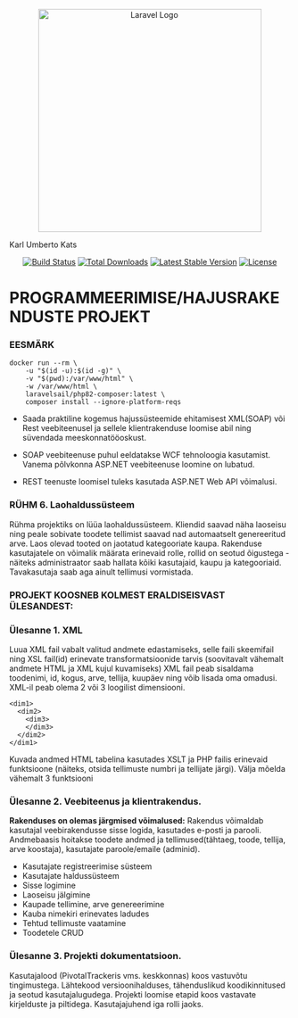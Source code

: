 <p align="center"><a href="https://laravel.com" target="_blank"><img src="https://raw.githubusercontent.com/laravel/art/master/logo-lockup/5%20SVG/2%20CMYK/1%20Full%20Color/laravel-logolockup-cmyk-red.svg" width="400" alt="Laravel Logo"></a></p>
Karl Umberto Kats
<p align="center">
<a href="https://github.com/laravel/framework/actions"><img src="https://github.com/laravel/framework/workflows/tests/badge.svg" alt="Build Status"></a>
<a href="https://packagist.org/packages/laravel/framework"><img src="https://img.shields.io/packagist/dt/laravel/framework" alt="Total Downloads"></a>
<a href="https://packagist.org/packages/laravel/framework"><img src="https://img.shields.io/packagist/v/laravel/framework" alt="Latest Stable Version"></a>
<a href="https://packagist.org/packages/laravel/framework"><img src="https://img.shields.io/packagist/l/laravel/framework" alt="License"></a>
</p>

# **PROGRAMMEERIMISE/HAJUSRAKENDUSTE PROJEKT**
### **EESMÄRK**

```
docker run --rm \
    -u "$(id -u):$(id -g)" \
    -v "$(pwd):/var/www/html" \
    -w /var/www/html \
    laravelsail/php82-composer:latest \
    composer install --ignore-platform-reqs
```

- Saada praktiline kogemus hajussüsteemide ehitamisest XML(SOAP) või Rest veebiteenusel ja sellele klientrakenduse loomise abil ning süvendada meeskonnatööoskust.

- SOAP veebiteenuse puhul eeldatakse WCF tehnoloogia kasutamist. Vanema põlvkonna ASP.NET veebiteenuse loomine on lubatud.

- REST teenuste loomisel tuleks kasutada ASP.NET Web API võimalusi.


### RÜHM 6. Laohaldussüsteem
Rühma projektiks on lüüa laohaldussüsteem. Kliendid saavad näha laoseisu ning peale
sobivate toodete tellimist saavad nad automaatselt genereeritud arve. Laos olevad tooted on
jaotatud kategooriate kaupa.
Rakenduse kasutajatele on võimalik määrata erinevaid rolle, rollid on seotud õigustega -
näiteks administraator saab hallata kõiki kasutajaid, kaupu ja kategooriaid.
Tavakasutaja saab aga ainult tellimusi vormistada.

### **PROJEKT KOOSNEB KOLMEST ERALDISEISVAST ÜLESANDEST:**
### **Ülesanne 1. XML**
Luua XML fail vabalt valitud andmete edastamiseks, selle faili skeemifail ning XSL fail(id)
erinevate transformatsioonide tarvis (soovitavalt vähemalt andmete HTML ja XML kujul
kuvamiseks)
XML fail peab sisaldama toodenimi, id, kogus, arve, tellija, kuupäev ning võib lisada
oma omadusi.
XML-il peab olema 2 või 3 loogilist dimensiooni.

```
<dim1>
  <dim2>
    <dim3>
    </dim3>
  </dim2>
</dim1>
```




Kuvada andmed HTML tabelina kasutades XSLT ja PHP failis erinevaid funktsioone
(näiteks, otsida tellimuste numbri ja tellijate järgi).
Välja mõelda vähemalt 3 funktsiooni

### **Ülesanne 2. Veebiteenus ja klientrakendus.**
**Rakenduses on olemas järgmised võimalused:**
Rakendus võimaldab kasutajal veebirakendusse sisse logida, kasutades e-posti ja parooli.
Andmebaasis hoitakse toodete andmed ja tellimused(tähtaeg, toode, tellija, arve koostaja),
kasutajate paroole/emaile (adminid).

-  Kasutajate registreerimise süsteem
-  Kasutajate haldussüsteem
-  Sisse logimine
-  Laoseisu jälgimine
-  Kaupade tellimine, arve genereerimine
-  Kauba nimekiri erinevates ladudes
-  Tehtud tellimuste vaatamine
-  Toodetele CRUD

### **Ülesanne 3. Projekti dokumentatsioon.**

Kasutajalood (PivotalTrackeris vms. keskkonnas) koos vastuvõtu tingimustega.
Lähtekood versioonihalduses, tähenduslikud koodikinnitused ja seotud kasutajalugudega.
Projekti loomise etapid koos vastavate kirjelduste ja piltidega.
Kasutajajuhend iga rolli jaoks.
